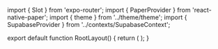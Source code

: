 import { Slot } from 'expo-router';
import { PaperProvider } from 'react-native-paper';
import { theme } from '../theme/theme';
import { SupabaseProvider } from '../contexts/SupabaseContext';

export default function RootLayout() {
return (
<SupabaseProvider>
<PaperProvider theme={theme}>
<Slot />
</PaperProvider>
</SupabaseProvider>
);
}
